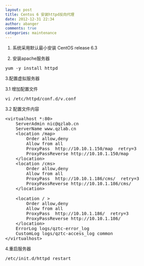```yaml
---
layout: post
title: Centos 6 安装httpd反向代理
date: 2012-12-31 22:34
author: abanger
comments: true
categories: maintenance
---
```

1. 系统采用默认最小安装
CentOS release 6.3

2. 安装apache服务器
<pre>
yum -y install httpd
</pre>

3.配置虚拟服务器

3.1 增加配置文件
<pre>
vi /etc/httpd/conf.d/v.conf
</pre>

3.2 配置文件内容
<pre>
&lt;virtualhost *:80&gt;
    ServerAdmin nic@qzlab.cn
    ServerName www.qzlab.cn
    &lt;location /map&gt;
        Order allow,deny
        Allow from all
        ProxyPass  http://10.10.1.150/map  retry=3
        ProxyPassReverse http://10.10.1.150/map
    &lt;/location&gt;
    &lt;location /cms&gt;
        Order allow,deny
        Allow from all
        ProxyPass  http://10.10.1.186/cms/  retry=3
        ProxyPassReverse http://10.10.1.186/cms/
    &lt;/location&gt;

    &lt;location / &gt;
        Order allow,deny
        Allow from all
        ProxyPass  http://10.10.1.186/  retry=3
        ProxyPassReverse http://10.10.1.186/
    &lt;/location&gt;
    ErrorLog logs/qztc-error_log
    CustomLog logs/qztc-access_log common
&lt;/virtualhost&gt;
</pre>

4.重启服务器
<pre>
/etc/init.d/httpd restart
</pre>
